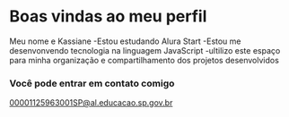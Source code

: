 # Boas vindas ao meu perfil
Meu nome e Kassiane 
-Estou estudando Alura Start
-Estou me desenvonvendo tecnologia na linguagem JavaScript
-ultilizo este espaço para minha organização e compartilhamento dos projetos desenvolvidos 

### Você pode entrar em contato comigo

00001125963001SP@al.educacao.sp.gov.br 
